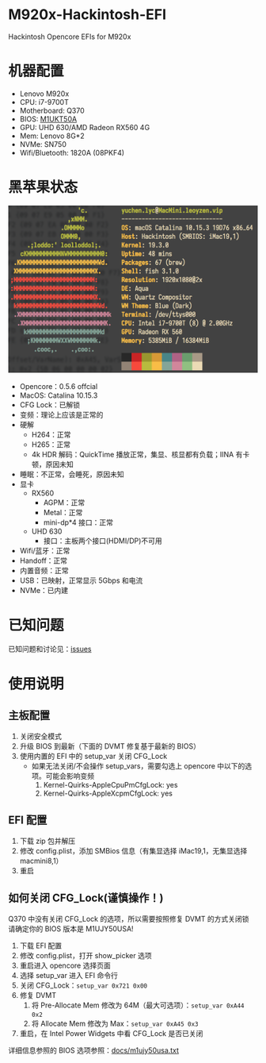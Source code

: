 # M920x-Hackintosh-EFI
Hackintosh Opencore EFIs for M920x

# 机器配置

* Lenovo M920x
* CPU: i7-9700T
* Motherboard: Q370
* BIOS: [M1UKT50A](https://pcsupport.lenovo.com/jp/en/products/desktops-and-all-in-ones/thinkcentre-m-series-desktops/thinkcentre-m920x/downloads/ds503907)
* GPU: UHD 630/AMD Radeon RX560 4G
* Mem: Lenovo 8G*2
* NVMe: SN750
* Wifi/Bluetooth: 1820A (08PKF4)

# 黑苹果状态
![System Info](https://github.com/Leoyzen/M920x-Hackintosh-EFI/raw/master/docs/sysinfo.png)
* Opencore：0.5.6 offcial
* MacOS: Catalina 10.15.3
* CFG Lock：已解锁
* 变频：理论上应该是正常的
* 硬解
  * H264：正常
  * H265：正常
  * 4k HDR 解码：QuickTime 播放正常，集显、核显都有负载；IINA 有卡顿，原因未知
* 睡眠：不正常，会睡死，原因未知
* 显卡
  * RX560
    * AGPM：正常
    * Metal：正常
    * mini-dp*4 接口：正常
  * UHD 630
    * 接口：主板两个接口(HDMI/DP)不可用 
* Wifi/蓝牙：正常
* Handoff：正常
* 内置音频：正常
* USB：已映射，正常显示 5Gbps 和电流
* NVMe：已内建

# 已知问题
已知问题和讨论见：[issues](https://github.com/Leoyzen/M920x-Hackintosh-EFI/issues)

# 使用说明
## 主板配置

1. 关闭安全模式
2. 升级 BIOS 到最新（下面的 DVMT 修复基于最新的 BIOS）
3. 使用内置的 EFI 中的 setup_var 关闭 CFG_Lock
    * 如果无法关闭/不会操作 setup_vars，需要勾选上 opencore 中以下的选项。可能会影响变频
        1. Kernel-Quirks-AppleCpuPmCfgLock: yes
        2. Kernel-Quirks-AppleXcpmCfgLock: yes


## EFI 配置
1. 下载 zip 包并解压
2. 修改 config.plist，添加 SMBios 信息（有集显选择 iMac19,1，无集显选择 macmini8,1）
3. 重启

## 如何关闭 CFG_Lock(谨慎操作！)
Q370 中没有关闭 CFG_Lock 的选项，所以需要按照修复 DVMT 的方式关闭锁
请确定你的 BIOS 版本是 M1UJY50USA!

1. 下载 EFI 配置
2. 修改 config.plist，打开 show_picker 选项
3. 重启进入 opencore 选择页面
4. 选择 setup_var 进入 EFI 命令行
5. 关闭 CFG_Lock：`setup_var 0x721 0x00`
6. 修复 DVMT
    1. 将 Pre-Allocate Mem 修改为 64M（最大可选项）：`setup_var 0xA44 0x2`
    2. 将 Allocate Mem 修改为 Max：`setup_var 0xA45 0x3`
7. 重启，在 Intel Power Widgets 中看 CFG_Lock 是否已关闭

详细信息参照的 BIOS 选项参照：[docs/m1ujy50usa.txt](https://github.com/Leoyzen/M920x-Hackintosh-EFI/raw/master/docs/m1ujy50usa.txt)
